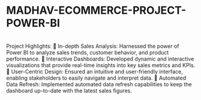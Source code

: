 # MADHAV-ECOMMERCE-PROJECT-POWER-BI
<br>
Project Highlights:
🔹 In-depth Sales Analysis: Harnessed the power of Power BI to analyze sales trends, customer behavior, and product performance.
🔹 Interactive Dashboards: Developed dynamic and interactive visualizations that provide real-time insights into key sales metrics and KPIs.
🔹 User-Centric Design: Ensured an intuitive and user-friendly interface, enabling stakeholders to easily navigate and interpret data.
🔹 Automated Data Refresh: Implemented automated data refresh capabilities to keep the dashboard up-to-date with the latest sales figures.
